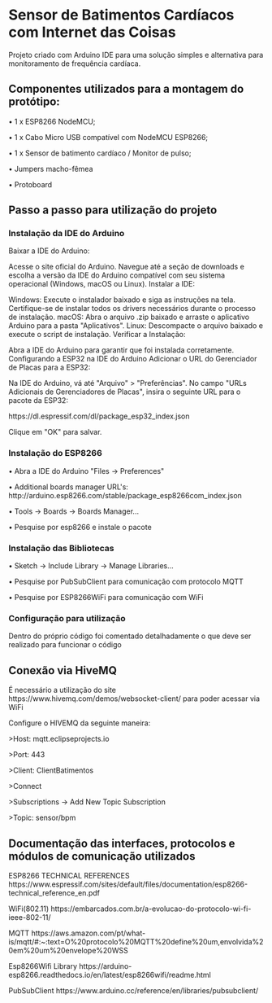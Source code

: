 <h1>Sensor de Batimentos Cardíacos com Internet das Coisas</h1>
Projeto criado com Arduino IDE para uma solução simples e alternativa para monitoramento de frequência cardíaca.
<h2>Componentes utilizados para a montagem do protótipo:</h2>
<p> •	1 x ESP8266 NodeMCU; </p>
<p> •	1 x Cabo Micro USB compatível com NodeMCU ESP8266; </p>
<p> •	1 x Sensor de batimento cardíaco / Monitor de pulso; </p>
<p> •	Jumpers macho-fêmea </p>
<p> • Protoboard </p>

<h2>Passo a passo para utilização do projeto </h2>
<h3> Instalação da IDE do Arduino</h3>
<p>Baixar a IDE do Arduino: </p>
<p>Acesse o site oficial do Arduino. Navegue até a seção de downloads e escolha a versão da IDE do Arduino compatível com seu sistema operacional (Windows, macOS ou Linux). Instalar a IDE:</p>
<p>Windows: Execute o instalador baixado e siga as instruções na tela. Certifique-se de instalar todos os drivers necessários durante o processo de instalação. macOS: Abra o arquivo .zip baixado e arraste o aplicativo Arduino para a pasta "Aplicativos". Linux: Descompacte o arquivo baixado e execute o script de instalação. Verificar a Instalação:</p>
<p>Abra a IDE do Arduino para garantir que foi instalada corretamente. Configurando a ESP32 na IDE do Arduino Adicionar o URL do Gerenciador de Placas para a ESP32:</p>
<p>Na IDE do Arduino, vá até "Arquivo" > "Preferências". No campo "URLs Adicionais de Gerenciadores de Placas", insira o seguinte URL para o pacote da ESP32:</p>
<p>https://dl.espressif.com/dl/package_esp32_index.json</p>
<p>Clique em "OK" para salvar.</p>

<h3>Instalação do ESP8266</h3>
<p>• Abra a IDE do Arduino "Files -> Preferences"</p>
<p>• Additional boards manager URL's: http://arduino.esp8266.com/stable/package_esp8266com_index.json</p>
<p>• Tools -> Boards -> Boards Manager... </p>
<p>• Pesquise por esp8266 e instale o pacote </p>


<h3>Instalação das Bibliotecas </h3>
<p>• Sketch -> Include Library -> Manage Libraries... </p>
<p>• Pesquise por PubSubClient para comunicação com protocolo MQTT </p>
<p>• Pesquise por ESP8266WiFi  para comunicação com WiFi </p>

<h3>Configuração para utilização </h3>
<p>Dentro do próprio código foi comentado detalhadamente o que deve ser realizado para funcionar o código </p>


<h2>Conexão via HiveMQ </h2>
<p>É necessário a utilização do site https://www.hivemq.com/demos/websocket-client/ para poder acessar via WiFi </p>
<p>Configure o HIVEMQ da seguinte maneira: </p>
<p> >Host: mqtt.eclipseprojects.io</p>
<p> >Port: 443</p>
<p> >Client: ClientBatimentos</p>
<p> >Connect </p>
<p> >Subscriptions -> Add New Topic Subscription </p>
<p> >Topic: sensor/bpm</p>






<h2> Documentação das interfaces, protocolos e módulos de comunicação utilizados </h2>
<p> ESP8266 TECHNICAL REFERENCES https://www.espressif.com/sites/default/files/documentation/esp8266-technical_reference_en.pdf </p>
<p> WiFi(802.11) https://embarcados.com.br/a-evolucao-do-protocolo-wi-fi-ieee-802-11/ </p>
<p> MQTT https://aws.amazon.com/pt/what-is/mqtt/#:~:text=O%20protocolo%20MQTT%20define%20um,envolvida%20em%20um%20envelope%20WSS </p>
<p>Esp8266Wifi Library https://arduino-esp8266.readthedocs.io/en/latest/esp8266wifi/readme.html </p>
<p>PubSubClient https://www.arduino.cc/reference/en/libraries/pubsubclient/ </p>
